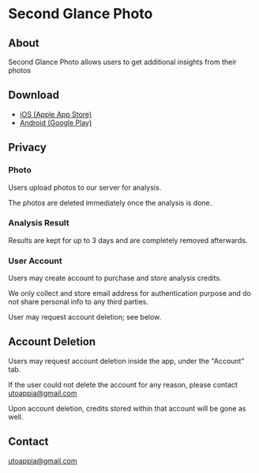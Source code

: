 # Second Glance Photo

## About
Second Glance Photo allows users to get additional insights from their photos

## Download
 - [iOS (Apple App Store)](https://apps.apple.com/app/second-glance-photo/id6472119542)
 - [Android (Google Play)](https://play.google.com/store/apps/details?id=com.utoappia.secondglancephoto)

## Privacy
### Photo
Users upload photos to our server for analysis.

The photos are deleted immediately once the analysis is done.
### Analysis Result
Results are kept for up to 3 days and are completely removed afterwards.
### User Account
Users may create account to purchase and store analysis credits.

We only collect and store email address for authentication purpose and do not share personal info to any third parties.

User may request account deletion; see below.

## Account Deletion
Users may request account deletion inside the app, under the "Account" tab.

If the user could not delete the account for any reason, please contact [utoappia@gmail.com](mailto:utoappia@gmail.com?subject=Second%20Glance%20Photo%20-%20Support%20Page)

Upon account deletion, credits stored within that account will be gone as well.

## Contact
[utoappia@gmail.com](mailto:utoappia@gmail.com?subject=Second%20Glance%20Photo%20-%20Support%20Page)
